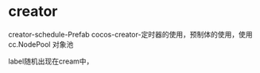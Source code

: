 # creator
creator-schedule-Prefab
cocos-creator-定时器的使用，预制体的使用，使用 cc.NodePool 对象池

label随机出现在cream中，

